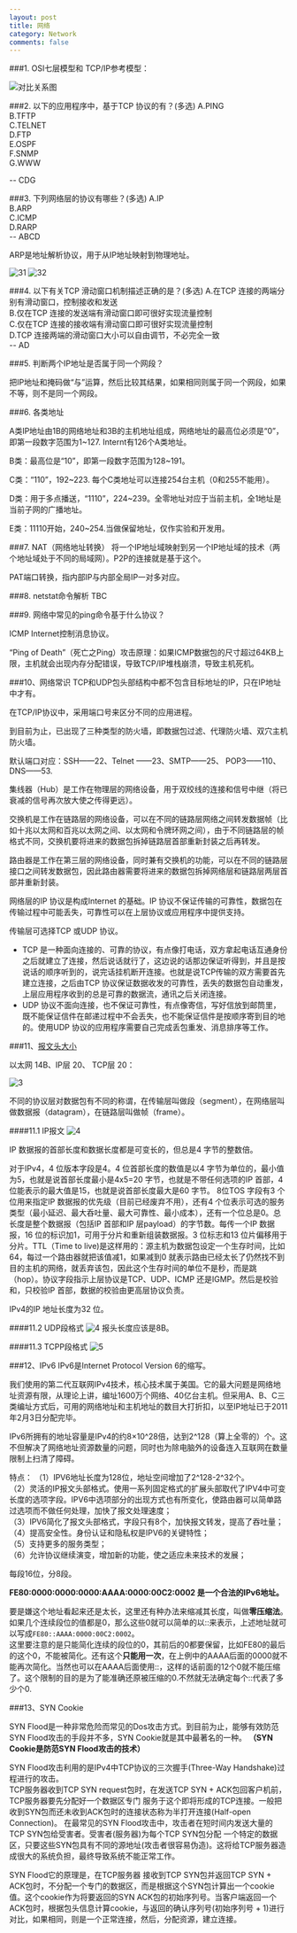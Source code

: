 ```yaml
---
layout: post
title: 网络
category: Network
comments: false
--- 
```

###1. OSI七层模型和 TCP/IP参考模型：
 
![对比关系图](/images/201509/ositcpip2.jpg "对比关系图")

###2. 以下的应用程序中，基于TCP 协议的有？(多选)
A.PING  
B.TFTP  
C.TELNET  
D.FTP  
E.OSPF  
F.SNMP  
G.WWW  


-- CDG



###3. 下列网络层的协议有哪些？(多选)
A.IP  
B.ARP  
C.ICMP  
D.RARP  
-- ABCD

ARP是地址解析协议，用于从IP地址映射到物理地址。

![31](/images/201510/TCPIP.jpg "协议分布")
![32](/images/201510/protocol.gif "协议分布")

###4. 以下有关TCP 滑动窗口机制描述正确的是？(多选)
A.在TCP 连接的两端分别有滑动窗口，控制接收和发送  
B.仅在TCP 连接的发送端有滑动窗口即可很好实现流量控制  
C.仅在TCP 连接的接收端有滑动窗口即可很好实现流量控制  
D.TCP 连接两端的滑动窗口大小可以自由调节，不必完全一致  
-- AD

###5. 判断两个IP地址是否属于同一个网段？

把IP地址和掩码做“与”运算，然后比较其结果，如果相同则属于同一个网段，如果不等，则不是同一个网段。

###6. 各类地址

A类IP地址由1B的网络地址和3B的主机地址组成，网络地址的最高位必须是“0”，即第一段数字范围为1~127. Internt有126个A类地址。

B类：最高位是“10”，即第一段数字范围为128~191。

C类：“110”，192~223. 每个C类地址可以连接254台主机（0和255不能用）。

D类：用于多点播送，“1110”，224~239。全零地址对应于当前主机，全1地址是当前子网的广播地址。

E类：11110开始，240~254.当做保留地址，仅作实验和开发用。

###7. NAT（网络地址转换）
将一个IP地址域映射到另一个IP地址域的技术（两个地址域处于不同的局域网）。P2P的连接就是基于这个。

PAT端口转换，指内部IP与内部全局IP一对多对应。

###8. netstat命令解析
TBC

###9. 网络中常见的ping命令基于什么协议？

ICMP Internet控制消息协议。

“Ping of Death”（死亡之Ping）攻击原理：如果ICMP数据包的尺寸超过64KB上限，主机就会出现内存分配错误，导致TCP/IP堆栈崩溃，导致主机死机。

###10、网络常识
TCP和UDP包头部结构中都不包含目标地址的IP，只在IP地址中才有。

在TCP/IP协议中，采用端口号来区分不同的应用进程。

到目前为止，已出现了三种类型的防火墙，即数据包过滤、代理防火墙、双穴主机防火墙。

默认端口对应：SSH——22、Telnet ——23、SMTP——25、 POP3——110、DNS——53.

集线器（Hub）是工作在物理层的网络设备，用于双绞线的连接和信号中继（将已衰减的信号再次放大使之传得更远）。

交换机是工作在链路层的网络设备，可以在不同的链路层网络之间转发数据帧（比如十兆以太网和百兆以太网之间、以太网和令牌环网之间），由于不同链路层的帧格式不同，交换机要将进来的数据包拆掉链路层首部重新封装之后再转发。

路由器是工作在第三层的网络设备，同时兼有交换机的功能，可以在不同的链路层接口之间转发数据包，因此路由器需要将进来的数据包拆掉网络层和链路层两层首部并重新封装。

网络层的IP 协议是构成Internet 的基础。IP 协议不保证传输的可靠性，数据包在传输过程中可能丢失，可靠性可以在上层协议或应用程序中提供支持。

传输层可选择TCP 或UDP 协议。  
- TCP 是一种面向连接的、可靠的协议，有点像打电话，双方拿起电话互通身份之后就建立了连接，然后说话就行了，这边说的话那边保证听得到，并且是按说话的顺序听到的，说完话挂机断开连接。也就是说TCP传输的双方需要首先建立连接，之后由TCP 协议保证数据收发的可靠性，丢失的数据包自动重发，上层应用程序收到的总是可靠的数据流，通讯之后关闭连接。  
- UDP 协议不面向连接，也不保证可靠性，有点像寄信，写好信放到邮筒里，既不能保证信件在邮递过程中不会丢失，也不能保证信件是按顺序寄到目的地的。使用UDP 协议的应用程序需要自己完成丢包重发、消息排序等工作。

###11、[报文头大小](http://blog.csdn.net/mrwangwang/article/details/8537775)

以太网 14B、IP层 20、 TCP层 20：

![3](/images/201510/ethernet.jpg "报文头大小")

不同的协议层对数据包有不同的称谓，在传输层叫做段（segment），在网络层叫做数据报（datagram），在链路层叫做帧（frame）。

####11.1 IP报文
![4](/images/201510/ipv4.jpg "IP报文")

IP 数据报的首部长度和数据长度都是可变长的，但总是4 字节的整数倍。

对于IPv4，4 位版本字段是4。4 位首部长度的数值是以4 字节为单位的，最小值为5，也就是说首部长度最小是4x5=20 字节，也就是不带任何选项的IP 首部，4 位能表示的最大值是15，也就是说首部长度最大是60 字节。 8位TOS 字段有3 个位用来指定IP 数据报的优先级（目前已经废弃不用），还有4 个位表示可选的服务类型（最小延迟、最大呑吐量、最大可靠性、最小成本），还有一个位总是0。总长度是整个数据报（包括IP 首部和IP 层payload）的字节数。每传一个IP 数据报，16 位的标识加1，可用于分片和重新组装数据报。3 位标志和13 位片偏移用于分片。TTL（Time to live)是这样用的：源主机为数据包设定一个生存时间，比如64，每过一个路由器就把该值减1，如果减到0 就表示路由已经太长了仍然找不到目的主机的网络，就丢弃该包，因此这个生存时间的单位不是秒，而是跳（hop）。协议字段指示上层协议是TCP、UDP、ICMP 还是IGMP。然后是校验和，只校验IP 首部，数据的校验由更高层协议负责。

IPv4的IP 地址长度为32 位。

####11.2 UDP段格式
![4](/images/201510/udp.jpg "UDP报文")
报头长度应该是8B。

####11.3 TCPP段格式
![5](/images/201510/tcp.jpg "TCP报文")

###12、IPv6
IPv6是Internet Protocol Version 6的缩写。

我们使用的第二代互联网IPv4技术，核心技术属于美国。它的最大问题是网络地址资源有限，从理论上讲，编址1600万个网络、40亿台主机。但采用A、B、C三类编址方式后，可用的网络地址和主机地址的数目大打折扣，以至IP地址已于2011年2月3日分配完毕。

IPv6所拥有的地址容量是IPv4的约8×10^28倍，达到2^128（算上全零的）个。这不但解决了网络地址资源数量的问题，同时也为除电脑外的设备连入互联网在数量限制上扫清了障碍。

特点：
（1）IPV6地址长度为128位，地址空间增加了2^128-2^32个。  
（2）灵活的IP报文头部格式。使用一系列固定格式的扩展头部取代了IPV4中可变长度的选项字段。IPV6中选项部分的出现方式也有所变化，使路由器可以简单路过选项而不做任何处理，加快了报文处理速度；  
（3）IPV6简化了报文头部格式，字段只有8个，加快报文转发，提高了吞吐量；  
（4）提高安全性。身份认证和隐私权是IPV6的关键特性；  
（5）支持更多的服务类型；  
（6）允许协议继续演变，增加新的功能，使之适应未来技术的发展；

每段16位，分8段。

**FE80:0000:0000:0000:AAAA:0000:00C2:0002 是一个合法的IPv6地址。**

要是嫌这个地址看起来还是太长，这里还有种办法来缩减其长度，叫做**零压缩法**。如果几个连续段位的值都是0，那么这些0就可以简单的以::来表示，上述地址就可以写成`FE80::AAAA:0000:00C2:0002`。  
这里要注意的是只能简化连续的段位的0，其前后的0都要保留，比如FE80的最后的这个0，不能被简化。还有这个**只能用一次**，在上例中的AAAA后面的0000就不能再次简化。当然也可以在AAAA后面使用::，这样的话前面的12个0就不能压缩了。这个限制的目的是为了能准确还原被压缩的0.不然就无法确定每个::代表了多少个0.


###13、SYN Cookie

SYN Flood是一种非常危险而常见的Dos攻击方式。到目前为止，能够有效防范SYN Flood攻击的手段并不多，SYN Cookie就是其中最著名的一种。
**（SYN Cookie是防范SYN Flood攻击的技术）**

SYN Flood攻击利用的是IPv4中TCP协议的三次握手(Three-Way Handshake)过程进行的攻击。  
TCP服务器收到TCP SYN request包时，在发送TCP SYN + ACK包回客户机前，TCP服务器要先分配好一个数据区专门
服务于这个即将形成的TCP连接。一般把收到SYN包而还未收到ACK包时的连接状态称为半打开连接(Half-open Connection)。
在最常见的SYN Flood攻击中，攻击者在短时间内发送大量的TCP SYN包给受害者。受害者(服务器)为每个TCP SYN包分配
一个特定的数据区，只要这些SYN包具有不同的源地址(攻击者很容易伪造)。这将给TCP服务器造成很大的系统负担，最终导致系统不能正常工作。

SYN Flood它的原理是，在TCP服务器
接收到TCP SYN包并返回TCP SYN + ACK包时，不分配一个专门的数据区，而是根据这个SYN包计算出一个cookie值。这个cookie作为将要返回的SYN ACK包的初始序列号。当客户端返回一个ACK包时，根据包头信息计算cookie，与返回的确认序列号(初始序列号 + 1)进行对比，如果相同，则是一个正常连接，然后，分配资源，建立连接。